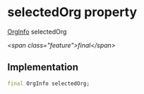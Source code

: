 


# selectedOrg property







[OrgInfo](../../models_organization_org_info/OrgInfo-class.md) selectedOrg
  
_\<span class="feature"\>final\</span\>_






## Implementation

```dart
final OrgInfo selectedOrg;
```







